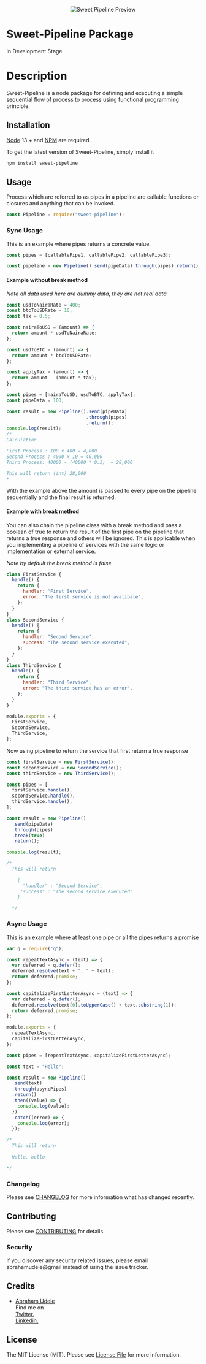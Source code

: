 <p align="center"><img src="/images/pipeline.jpg" alt="Sweet Pipeline Preview"></p>

# Sweet-Pipeline Package

In Development Stage

# Description

Sweet-Pipeline is a node package for defining and executing a simple sequential flow of process to process using functional programming principle.

## Installation

[Node](https://nodejs.org/en/) 13 + and [NPM](https://www.npmjs.com/) are required.

To get the latest version of Sweet-Pipeline, simply install it

```bash
npm install sweet-pipeline
```

## Usage

Process which are referred to as pipes in a pipeline are callable functions or closures and anything that can be invoked.

```javascript
const Pipeline = require("sweet-pipeline");
```

### Sync Usage

This is an example where pipes returns a concrete value.

```javascript
const pipes = [callablePipe1, callablePipe2, callablePipe3];

const pipeline = new Pipeline().send(pipeData).through(pipes).return();
```

#### Example without break method

_Note all data used here are dummy data, they are not real data_

```javascript
const usdToNairaRate = 400;
const btcToUSDRate = 10;
const tax = 0.5;

const nairaToUSD = (amount) => {
  return amount * usdToNairaRate;
};

const usdToBTC = (amount) => {
  return amount * btcToUSDRate;
};

const applyTax = (amount) => {
  return amount - (amount * tax);
};

const pipes = [nairaToUSD, usdToBTC, applyTax];
const pipeData = 100;

const result = new Pipeline().send(pipeData)
                             .through(pipes)
                             .return();
console.log(result);
/*
Calculation

First Process : 100 x 400 = 4,000
Second Process : 4000 x 10 = 40,000
Third Process: 40000 - (40000 * 0.3)  = 28,000

This will return (int) 28,000
*
```

With the example above the amount is passed to every pipe on the pipeline sequentially and the final result is returned.

#### Example with break method

You can also chain the pipeline class with a break method and pass a boolean of true to return the result of the first pipe on the pipeline that returns a true response and others will be ignored. This is applicable when you implementing a pipeline of services with the same logic or implementation or external service.

_Note by default the break method is false_

```javascript
class FirstService {
  handle() {
    return {
      handler: "First Service",
      error: "The first service is not avalibale",
    };
  }
}
class SecondService {
  handle() {
    return {
      handler: "Second Service",
      success: "The second service executed",
    };
  }
}
class ThirdService {
  handle() {
    return {
      handler: "Third Service",
      error: "The third service has an error",
    };
  }
}

module.exports = {
  FirstService,
  SecondService,
  ThirdService,
};
```

Now using pipeline to return the service that first return a true response

```javascript
const firstService = new FirstService();
const secondService = new SecondService();
const thirdService = new ThirdService();

const pipes = [
  firstService.handle(),
  secondService.handle(),
  thirdService.handle(),
];

const result = new Pipeline()
  .send(pipeData)
  .through(pipes)
  .break(true)
  .return();

console.log(result);

/*
  This will return

    { 
      "handler" : "Second Service",
     "success" : "The second service executed"
    }

  */
```

### Async Usage

This is an example where at least one pipe or all the pipes returns a promise

```javascript
var q = require("q");

const repeatTextAsync = (text) => {
  var deferred = q.defer();
  deferred.resolve(text + ", " + text);
  return deferred.promise;
};

const capitalizeFirstLetterAsync = (text) => {
  var deferred = q.defer();
  deferred.resolve(text[0].toUpperCase() + text.substring(1));
  return deferred.promise;
};

module.exports = {
  repeatTextAsync,
  capitalizeFirstLetterAsync,
};

const pipes = [repeatTextAsync, capitalizeFirstLetterAsync];

const text = "Hello";

const result = new Pipeline()
  .send(text)
  .through(asyncPipes)
  .return()
  .then((value) => {
    console.log(value);
  })
  .catch((error) => {
    console.log(error);
  });

/*
  This will return
  
  Hello, hello

*/
```

### Changelog

Please see [CHANGELOG](CHANGELOG.md) for more information what has changed recently.

## Contributing

Please see [CONTRIBUTING](CONTRIBUTING.md) for details.

### Security

If you discover any security related issues, please email abrahamudele@gmail instead of using the issue tracker.

## Credits

- [Abraham Udele](https://github.com/bytesfield) <br/>
  Find me on <br/>
  <a href="https://twitter.com/SaintAbrahams/">Twitter.</a> <br/>
  <a href="https://www.linkedin.com/in/abraham-udele-246003130/">Linkedin.</a>

## License

The MIT License (MIT). Please see [License File](LICENSE.md) for more information.
